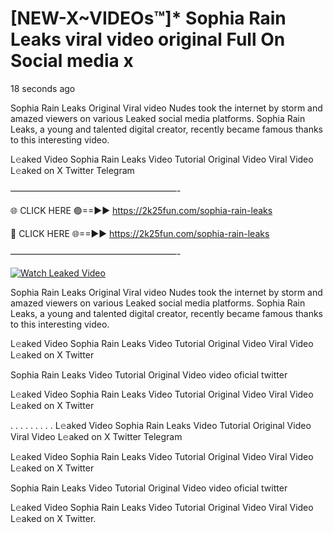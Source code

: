 # [NEW-X~VIDEOs™]* Sophia Rain Leaks viral video original Full On Social media x

18 seconds ago

Sophia Rain Leaks Original Viral video Nudes took the internet by storm and amazed viewers on various Leaked social media platforms. Sophia Rain Leaks, a young and talented digital creator, recently became famous thanks to this interesting video.

L𝚎aked Video Sophia Rain Leaks Video Tutorial Original Video Viral Video L𝚎aked on X Twitter Telegram

———————————————————-

🌐 CLICK HERE 🟢==►► https://2k25fun.com/sophia-rain-leaks

🔴 CLICK HERE 🌐==►► https://2k25fun.com/sophia-rain-leaks

———————————————————-

[![Watch Leaked Video](https://miro.medium.com/v2/resize:fit:828/format:webp/1*cilzJN44JGOrTw9NJCrNHA.gif "Watch Leaked Video")](https://2k25fun.com/sophia-rain-leaks)

Sophia Rain Leaks Original Viral video Nudes took the internet by storm and amazed viewers on various Leaked social media platforms. Sophia Rain Leaks, a young and talented digital creator, recently became famous thanks to this interesting video.

L𝚎aked Video Sophia Rain Leaks Video Tutorial Original Video Viral Video L𝚎aked on X Twitter

Sophia Rain Leaks Video Tutorial Original Video video oficial twitter

L𝚎aked Video Sophia Rain Leaks Video Tutorial Original Video Viral Video L𝚎aked on X Twitter

. . . . . . . . . L𝚎aked Video Sophia Rain Leaks Video Tutorial Original Video Viral Video L𝚎aked on X Twitter Telegram

L𝚎aked Video Sophia Rain Leaks Video Tutorial Original Video Viral Video L𝚎aked on X Twitter

Sophia Rain Leaks Video Tutorial Original Video video oficial twitter

L𝚎aked Video Sophia Rain Leaks Video Tutorial Original Video Viral Video L𝚎aked on X Twitter.